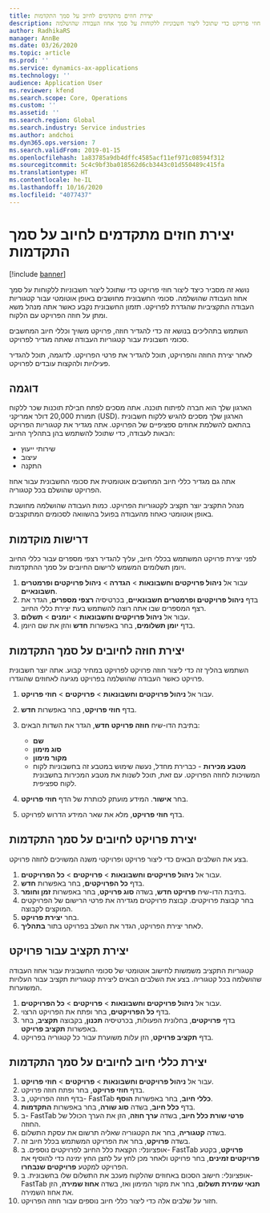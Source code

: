 ```yaml
---
title: יצירת חוזים מתקדמים לחיוב על סמך התקדמות
description: נושא זה מסביר כיצד ליצור חוזי פרויקט כדי שתוכל ליצור חשבוניות ללקוחות על סמך אחוז העבודה שהושלמה.
author: RadhikaRS
manager: AnnBe
ms.date: 03/26/2020
ms.topic: article
ms.prod: ''
ms.service: dynamics-ax-applications
ms.technology: ''
audience: Application User
ms.reviewer: kfend
ms.search.scope: Core, Operations
ms.custom: ''
ms.assetid: ''
ms.search.region: Global
ms.search.industry: Service industries
ms.author: andchoi
ms.dyn365.ops.version: 7
ms.search.validFrom: 2019-01-15
ms.openlocfilehash: 1a83785a9db4dffc4585acf11ef971c08594f312
ms.sourcegitcommit: 5c4c9bf3ba018562d6cb3443c01d550489c415fa
ms.translationtype: HT
ms.contentlocale: he-IL
ms.lasthandoff: 10/16/2020
ms.locfileid: "4077437"
---
```

# <a name="create-advanced-contracts-for-billing-based-on-progress"></a>יצירת חוזים מתקדמים לחיוב על סמך התקדמות
[!include [banner](../includes/banner.md)]

נושא זה מסביר כיצד ליצור חוזי פרויקט כדי שתוכל ליצור חשבוניות ללקוחות על סמך אחוז העבודה שהושלמה. סכומי החשבונית מחושבים באופן אוטומטי עבור קטגוריות העבודה התקציביות שהגדרת לפרויקט. תזמון החשבונית נקבע כאשר אתה מנהל משא ומתן על חוזה הפרויקט עם הלקוח.

השתמש בתהליכים בנושא זה כדי להגדיר חוזה, פרויקט משויך וכללי חיוב המחשבים סכומי חשבונית עבור קטגוריות העבודה שאתה מגדיר לפרויקט.

לאחר יצירת החוזה והפרויקט, תוכל להגדיר את פרטי הפרויקט. לדוגמה, תוכל להגדיר פעילויות ולהקצות עובדים לפרויקט.

## <a name="example"></a>דוגמה

הארגון שלך הוא חברה לפיתוח תוכנה. אתה מסכים לפתח חבילת תוכנות שכר ללקוח תמורת 20,000 דולר אמריקני (USD). הארגון שלך מסכים להגיש ללקוח חשבונית בהתאם להשלמת אחוזים ספציפיים של הפרויקט. אתה מגדיר את קטגוריות הפרויקט הבאות לעבודה, כדי שתוכל להשתמש בהן בתהליך החיוב:

- שירותי ייעוץ
- עיצוב
- התקנה

אתה גם מגדיר כללי חיוב המחשבים אוטומטית את סכומי החשבונית עבור אחוז הפרויקט שהושלם בכל קטגוריה.

מנהל התקציב יוצר תקציב לקטגוריות הפרויקט. כמות העבודה שהושלמה מחושבת באופן אוטומטי כאחוז מהעבודה בפועל בהשוואה לסכומים המתוקצבים.

## <a name="prerequisites"></a>דרישות מוקדמות

לפני יצירת פרויקט המשתמש בכללי חיוב, עליך להגדיר רצפי מספרים עבור כללי החיוב ויומן תשלומים המשמש לרישום החיובים על סמך ההתקדמות.

1. עבור אל **ניהול פרויקטים וחשבונאות** \> **הגדרה** \> **ניהול פרויקטים ופרמטרים חשבונאיים**.
2. בדף **ניהול פרויקטים ופרמטרים חשבונאיים**, בכרטיסיה **רצפי מספרים**, הגדר את רצף המספרים שבו אתה רוצה להשתמש בעת יצירת כללי החיוב.
3. עבור אל **ניהול פרויקטים וחשבונאות** \> **יומנים** \> **תשלום**.
4. בדף **יומן תשלומים**, בחר באפשרות **חדש** והזן את שם היומן.

## <a name="create-a-contract-for-progress-billings"></a>יצירת חוזה לחיובים על סמך התקדמות

השתמש בהליך זה כדי ליצור חוזה פרויקט לפרויקט במחיר קבוע. אתה יוצר חשבונית פרויקט כאשר העבודה שהושלמה בפרויקט מגיעה לאחוזים שהוגדרו.

1. עבור אל **ניהול פרויקטים וחשבונאות** \> **פרויקטים** \> **חוזי פרויקט**.
2. בדף **חוזי פרויקט**, בחר באפשרות **חדש**.
3. בתיבת הדו-שיח **חוזה פרויקט חדש**, הגדר את השדות הבאים:

    - **שם**
    - **סוג מימון**
    - **מקור מימון**
    - **מטבע מכירות** - כברירת מחדל, נעשה שימוש במטבע זה בחשבוניות לקוח המשויכות לחוזה הפרויקט. עם זאת, תוכל לשנות את מטבע המכירות בחשבונית לקוח ספציפית.

4. בחר **אישור**. המידע מועתק לכותרת של הדף **חוזי פרויקט**.
5. בדף **חוזי פרויקט**, מלא את שאר המידע הדרוש לפרויקט.

## <a name="create-a-project-for-progress-billings"></a>יצירת פרויקט לחיובים על סמך התקדמות

בצע את השלבים הבאים כדי ליצור פרויקט ופרויקטי משנה המשויכים לחוזה פרויקט.

1. עבור אל **ניהול פרויקטים וחשבונאות** \> **פרויקטים** \> **כל הפרויקטים**.
2. בדף **כל הפרויקטים**, בחר באפשרות **חדש**.
3. בתיבת הדו-שיח **פרויקט חדש**, בשדה **סוג פרויקט**, בחר באפשרות **זמן וחומר**.
4. בחר קבוצת פרויקטים. קבוצת פרויקטים מגדירה את פרטי הרישום של הפרויקטים המוקצים לקבוצה.
5. בחר **יצירת פרויקט**.
6. לאחר יצירת הפרויקט, הגדר את השלב בפרויקט בתור **בתהליך**.

## <a name="create-a-budget-for-a-project"></a>יצירת תקציב עבור פרויקט

קטגוריות התקציב משמשות לחישוב אוטומטי של סכומי החשבונית עבור אחוז העבודה שהושלמה בכל קטגוריה. בצע את השלבים הבאים ליצירת קטגוריות תקציב עבור העלויות המשוערות.

1. עבור אל **ניהול פרויקטים וחשבונאות** \> **פרויקטים** \> **כל הפרויקטים**.
2. בדף **כל הפרויקטים**, בחר ופתח את הפרויקט הרצוי.
3. בדף **פרויקטים**, בחלונית הפעולות, בכרטיסיה **תכנון**, בקבוצה **תקציב**, בחר באפשרות **תקציב פרויקט**.
4. בדף **תקציב פרויקט**, הזן עלות משוערת עבור כל קטגוריה בפרויקט.

## <a name="create-billing-rules-for-progress-billings"></a>יצירת כללי חיוב לחיובים על סמך התקדמות

1. עבור אל **ניהול פרויקטים וחשבונאות** \> **פרויקטים** \> **חוזי פרויקט**.
2. בדף **חוזי פרויקט**, בחר ופתח חוזה פרויקט.
3. בדף חוזה הפרויקט, ב- FastTab **כללי חיוב**, בחר באפשרות **הוסף**.
4. בדף **כלל חיוב**, בשדה **סוג שורה**, בחר באפשרות **התקדמות**.
5. ב- FastTab **פרטי שורת כלל חיוב**, בשדה **ערך חוזה**, הזן את הערך הכולל של החוזה.
6. בשדה **קטגוריה**, בחר את הקטגוריה שאליה תרשום את עסקת התשלום.
7. בשדה **פרויקט**, בחר את הפרויקט המשתמש בכלל חיוב זה.
8. אופציונלי: הקצאת כלל החיוב לפרויקטים נוספים. ב- FastTab **פרויקט**, בקטע **פרויקטים זמינים**, בחר פרויקט ולאחר מכן לחץ על לחצן החץ ימינה כדי להוסיף את הפרויקט למקטע **פרויקטים שנבחרו**.
9. אופציונלי: חישוב הסכום באחוזים שהלקוח מעכב את התשלום שלו בחשבונית. ב- FastTab **תנאי שמירת תשלום**, בחר את מקור המימון ואז, בשדה **אחוז שמירה**, הזן את אחוז השמירה.
10. חזור על שלבים אלה כדי ליצור כללי חיוב נוספים עבור חוזה הפרויקט.
